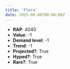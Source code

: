 ```yaml
---
title: 'Flora'
date: 2025-08-06T00:00:00Z
---
```

- **RAP**: 4040
- **Value**: -1
- **Demand level**: -1
- **Trend**: -1
- **Projected?**: True
- **Hyped?**: True
- **Rare?**: True
